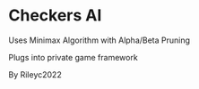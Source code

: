 # Checkers AI

Uses Minimax Algorithm with Alpha/Beta Pruning

Plugs into private game framework

By Rileyc2022

